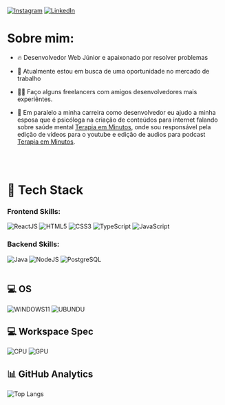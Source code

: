 [![Instagram](https://img.shields.io/badge/Instagram-E4405F?style=for-the-badge&logo=instagram&logoColor=white)](https://www.instagram.com/quemgabriel/)
[![LinkedIn](https://img.shields.io/badge/LinkedIn-0077B5?style=for-the-badge&logo=linkedin&logoColor=white)](https://www.linkedin.com/in/desouza-gabriel/)

# Sobre mim:
- 🔥 Desenvolvedor Web Júnior e apaixonado por resolver problemas

- 🔭 Atualmente estou em busca de uma oportunidade no mercado de trabalho

- 👷‍♂️ Faço alguns freelancers com amigos desenvolvedores mais experiêntes.

- 👰 Em paralelo a minha carreira como desenvolvedor eu ajudo a minha esposa que é psicóloga na criação de conteúdos para internet falando sobre saúde mental [Terapia em Minutos](https://www.youtube.com/channel/UC13uUwio5bLAUXg7nWZFwNQ), onde sou responsável pela edição de vídeos para o youtube e edição de audios para podcast [Terapia em Minutos](https://open.spotify.com/show/6ZBsdvmtiRPD4hK1jxRduQ?si=a3fa34cff55b49c4).

<br></br>

# 🔨 Tech Stack

### Frontend Skills:
![ReactJS](https://img.shields.io/badge/React-20232A?style=for-the-badge&logo=react&logoColor=61DAFB)
![HTML5](https://img.shields.io/badge/HTML5-E34F26?style=for-the-badge&logo=html5&logoColor=white)
![CSS3](https://img.shields.io/badge/CSS3-1572B6?style=for-the-badge&logo=css3&logoColor=white)
![TypeScript](https://img.shields.io/badge/TypeScript-007ACC?style=for-the-badge&logo=typescript&logoColor=white)
![JavaScript](https://img.shields.io/badge/JavaScript-323330?style=for-the-badge&logo=javascript&logoColor=F7DF1E)

### Backend Skills:
![Java](https://img.shields.io/badge/Java-ED8B00?style=for-the-badge&logo=java&logoColor=white)
![NodeJS](https://img.shields.io/badge/Node.js-43853D?style=for-the-badge&logo=node.js&logoColor=white)
![PostgreSQL](https://img.shields.io/badge/PostgreSQL-316192?style=for-the-badge&logo=postgresql&logoColor=white)
<br></br>

## 💻 OS

![WINDOWS11](https://img.shields.io/badge/Windows-0078D6?style=for-the-badge&logo=windows&logoColor=white)
![UBUNDU](https://img.shields.io/badge/Arch_Linux-1793D1?style=for-the-badge&logo=arch-linux&logoColor=white)

## 💻 Workspace Spec

![CPU](https://img.shields.io/badge/AMD-Ryzen_5_3600-ED1C24?style=for-the-badge&logo=amd&logoColor=white)
![GPU](https://img.shields.io/badge/NVIDIA-GTX1060-76B900?style=for-the-badge&logo=nvidia&logoColor=white)

## 📊 GitHub Analytics
![Top Langs](https://github-readme-stats.vercel.app/api/top-langs/?username=desogab&layout=compact&card_width=445&bg_color=151515&text_color=fff&title_color=fff)

